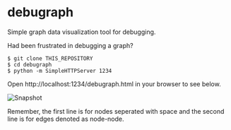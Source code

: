 # debugraph
Simple graph data visualization tool for debugging.

Had been frustrated in debugging a graph?

```
$ git clone THIS_REPOSITORY
$ cd debugraph
$ python -m SimpleHTTPServer 1234
```

Open http://localhost:1234/debugraph.html in your browser to see below.

![Snapshot](https://raw.githubusercontent.com/wiki/dustinhyun/debugraph/images/debugraph0.png)

Remember, the first line is for nodes seperated with space and the second line is for edges denoted as node-node.
